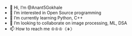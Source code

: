- 👋 Hi, I’m @Anant5Gokhale
- 👀 I’m interested in Open Source programming
- 🌱 I’m currently learning Python, C++
- 💞️ I’m looking to collaborate on image processing, ML, DSA
- 📫 How to reach me ♔♔♔〈✈️〉

<!---
Anant5Gokhale/Anant5Gokhale is a ✨ special ✨ repository because its `README.md` (this file) appears on your GitHub profile.
You can click the Preview link to take a look at your changes.
--->
